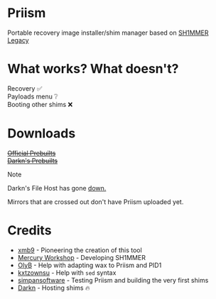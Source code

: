 # Priism
Portable recovery image installer/shim manager based on [SH1MMER Legacy](https://github.com/MercuryWorkshop/Sh1mmer)

# What works? What doesn't?
Recovery :white_check_mark:<br>
Payloads menu :grey_question:<br>
Booting other shims :x:<br>

# Downloads
~~[Official Prebuilts](https://dl.archima.xyz/Priism)~~<br>
~~[Darkn's Prebuilts](https://dl.darkn.bio/Priism)~~
> [!NOTE]
> Darkn's File Host has gone [down.](https://darkn.bio/notice)

Mirrors that are crossed out don't have Priism uploaded yet.

# Credits
- [xmb9](https://discord.com/users/988950574387068968) - Pioneering the creation of this tool
- [Mercury Workshop](https://mercurywork.shop) - Developing SH1MMER
- [OlyB](https://discord.com/users/476169716998733834) - Help with adapting wax to Priism and PID1
- [kxtzownsu](https://discord.com/users/952792525637312552) - Help with `sed` syntax
- [simpansoftware](https://discord.com/users/1001820177731686500) - Testing Priism and building the very first shims
- [Darkn](https://darkn.bio) - Hosting shims :fire:
